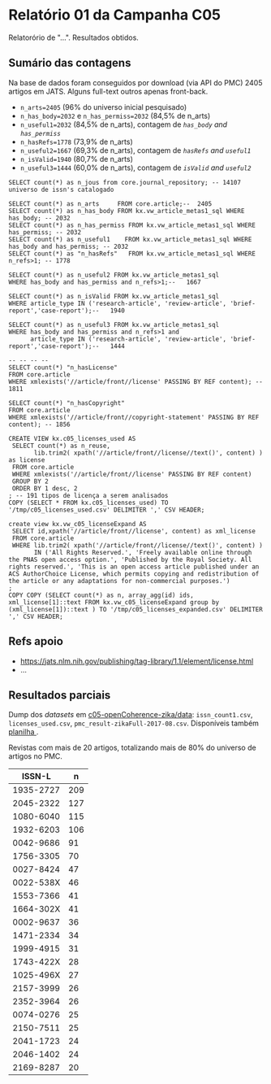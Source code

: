 # Relatório 01 da Campanha C05

Relatorório de "...". Resultados obtidos.

## Sumário das contagens ##

Na base de dados foram conseguidos por download (via API do PMC) 2405 artigos em JATS. Alguns full-text outros apenas front-back.

* `n_arts=2405` (96% do universo inicial pesquisado)
* `n_has_body=2032` e `n_has_permiss=2032` (84,5% de n_arts)
* `n_useful1=2032` (84,5% de n_arts), contagem de  *`has_body` and `has_permiss`*
* `n_hasRefs=1778` (73,9% de n_arts)
* `n_useful2=1667` (69,3% de n_arts), contagem de  *`hasRefs` and `useful1`*
* `n_isValid=1940` (80,7% de n_arts)
* `n_useful3=1444` (60,0% de n_arts), contagem de  *`isValid` and `useful2`*

```
SELECT count(*) as n_jous from core.journal_repository; -- 14107 universo de issn's catalogado

SELECT count(*) as n_arts     FROM core.article;--  2405
SELECT count(*) as n_has_body FROM kx.vw_article_metas1_sql WHERE has_body; -- 2032
SELECT count(*) as n_has_permiss FROM kx.vw_article_metas1_sql WHERE has_permiss; -- 2032
SELECT count(*) as n_useful1    FROM kx.vw_article_metas1_sql WHERE has_body and has_permiss; -- 2032
SELECT count(*) as "n_hasRefs"   FROM kx.vw_article_metas1_sql WHERE n_refs>1; -- 1778

SELECT count(*) as n_useful2 FROM kx.vw_article_metas1_sql
WHERE has_body and has_permiss and n_refs>1;--   1667

SELECT count(*) as n_isValid FROM kx.vw_article_metas1_sql
WHERE article_type IN ('research-article', 'review-article', 'brief-report','case-report');--   1940

SELECT count(*) as n_useful3 FROM kx.vw_article_metas1_sql
WHERE has_body and has_permiss and n_refs>1 and
      article_type IN ('research-article', 'review-article', 'brief-report','case-report');--   1444

-- -- -- --
SELECT count(*) "n_hasLicense"
FROM core.article
WHERE xmlexists('//article/front//license' PASSING BY REF content); -- 1811

SELECT count(*) "n_hasCopyright"
FROM core.article
WHERE xmlexists('//article/front//copyright-statement' PASSING BY REF content); -- 1856

CREATE VIEW kx.c05_licenses_used AS
 SELECT count(*) as n_reuse,
       lib.trim2( xpath('//article/front//license//text()', content) ) as license
 FROM core.article
 WHERE xmlexists('//article/front//license' PASSING BY REF content)
 GROUP BY 2
 ORDER BY 1 desc, 2
; -- 191 tipos de licença a serem analisados
COPY (SELECT * FROM kx.c05_licenses_used) TO '/tmp/c05_licenses_used.csv' DELIMITER ',' CSV HEADER;

create view kx.vw_c05_licenseExpand AS
 SELECT id,xpath('//article/front//license', content) as xml_license
 FROM core.article
 WHERE lib.trim2( xpath('//article/front//license//text()', content) )
       IN ('All Rights Reserved.', 'Freely available online through the PNAS open access option.', 'Published by the Royal Society. All rights reserved.', 'This is an open access article published under an ACS AuthorChoice License, which permits copying and redistribution of the article or any adaptations for non-commercial purposes.')
;
COPY COPY (SELECT count(*) as n, array_agg(id) ids, xml_license[1]::text FROM kx.vw_c05_licenseExpand group by (xml_license[1])::text ) TO '/tmp/c05_licenses_expanded.csv' DELIMITER ',' CSV HEADER;
```
## Refs apoio

* https://jats.nlm.nih.gov/publishing/tag-library/1.1/element/license.html
* ...

## Resultados parciais
Dump dos _datasets_ em [c05-openCoherence-zika/data](https://github.com/UnB-CIDACS/observatorio-jats/tree/master/campanhas/c05-openCoherence-zika/data): `issn_count1.csv`, `licenses_used.csv`, `pmc_result-zikaFull-2017-08.csv`. Disponíveis também [planilha ](https://docs.google.com/spreadsheets/d/1UWjhYxrD5D2SBFFhtiT2QhiI3vG6Y2QTZ7YF7wULO0Y/).

Revistas com mais de 20 artigos, totalizando mais de 80% do universo de artigos no PMC.

  ISSN-L   |  n  
-----------|-----
 1935-2727 | 209
 2045-2322 | 127
 1080-6040 | 115
 1932-6203 | 106
 0042-9686 |  91
 1756-3305 |  70
 0027-8424 |  47
 0022-538X |  46
 1553-7366 |  41
 1664-302X |  41
 0002-9637 |  36
 1471-2334 |  34
 1999-4915 |  31
 1743-422X |  28
 1025-496X |  27
 2157-3999 |  26
 2352-3964 |  26
 0074-0276 |  25
 2150-7511 |  25
 2041-1723 |  24
 2046-1402 |  24
 2169-8287 |  20
